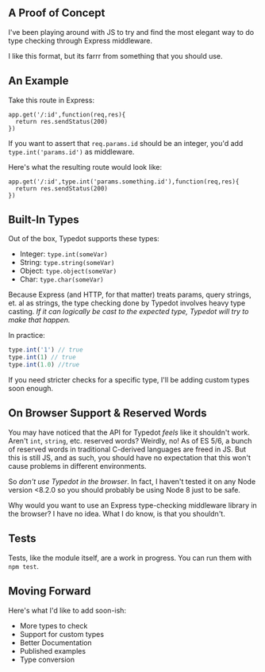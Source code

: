 ## A Proof of Concept

I've been playing around with JS to try and find the most elegant way to do type checking through Express middleware.

I like this format, but its farrr from something that you should use.

## An Example

Take this route in Express:

```
app.get('/:id',function(req,res){
  return res.sendStatus(200)
})
```

If you want to assert that `req.params.id` should be an integer, you'd add `type.int('params.id')` as middleware.

Here's what the resulting route would look like:

```
app.get('/:id',type.int('params.something.id'),function(req,res){
  return res.sendStatus(200)
})
```

## Built-In Types
Out of the box, Typedot supports these types:
- Integer: `type.int(someVar)`
- String: `type.string(someVar)`
- Object: `type.object(someVar)`
- Char: `type.char(someVar)`

Because Express (and HTTP, for that matter) treats params, query strings, et. al as strings, the type checking done by Typedot involves heavy type casting. *If it can logically be cast to the expected type, Typedot will try to make that happen.*

In practice:

```js
type.int('1') // true
type.int(1) // true
type.int(1.0) //true
```

If you need stricter checks for a specific type, I'll be adding custom types soon enough.

## On Browser Support & Reserved Words

You may have noticed that the API for Typedot *feels* like it shouldn't work. Aren't `int`, `string`, etc. reserved words? Weirdly, no! As of ES 5/6, a bunch of reserved words in traditional C-derived languages are freed in JS. But this is still JS, and as such, you should have no expectation that this won't cause problems in different environments.

So *don't use Typedot in the browser*. In fact, I haven't tested it on any Node version <8.2.0 so you should probably be using Node 8 just to be safe.

Why would you want to use an Express type-checking middleware library in the browser? I have no idea. What I do know, is that you shouldn't.

## Tests

Tests, like the module itself, are a work in progress. You can run them with `npm test`.

## Moving Forward

Here's what I'd like to add soon-ish:
- More types to check
- Support for custom types
- Better Documentation
- Published examples
- Type conversion
